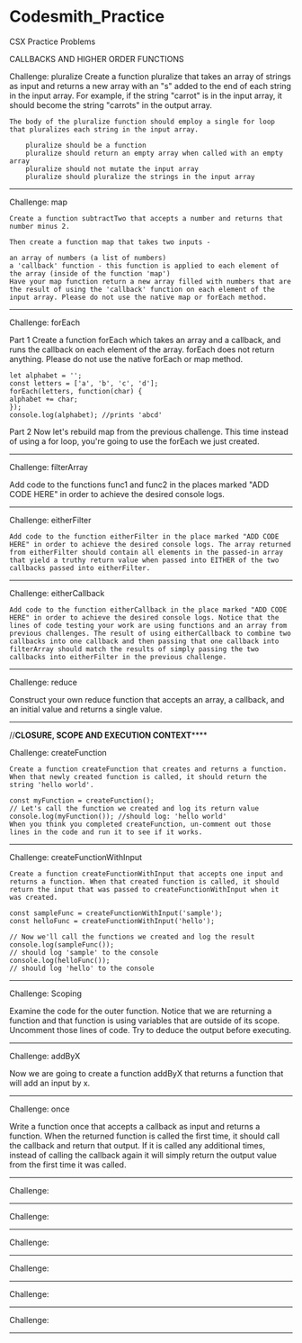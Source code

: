# Codesmith_Practice
CSX Practice Problems

CALLBACKS AND HIGHER ORDER FUNCTIONS

Challenge: pluralize
    Create a function pluralize that takes an array of strings as input and returns a new array with an "s" added to the end of each string in the input array. For example, if the string "carrot" is in the input array, it should become the string "carrots" in the output array.

    The body of the pluralize function should employ a single for loop that pluralizes each string in the input array.

        pluralize should be a function
        pluralize should return an empty array when called with an empty array
        pluralize should not mutate the input array
        pluralize should pluralize the strings in the input array

-----------------------------------------------------------------------------------------------------

Challenge: map

    Create a function subtractTwo that accepts a number and returns that number minus 2.

    Then create a function map that takes two inputs -

    an array of numbers (a list of numbers)
    a 'callback' function - this function is applied to each element of the array (inside of the function 'map')
    Have your map function return a new array filled with numbers that are the result of using the 'callback' function on each element of the input array. Please do not use the native map or forEach method.


-----------------------------------------------------------------------------------------------------

Challenge: forEach

Part 1
Create a function forEach which takes an array and a callback, and runs the callback on each element of the array. forEach does not return anything. Please do not use the native forEach or map method.

    let alphabet = '';
    const letters = ['a', 'b', 'c', 'd'];
    forEach(letters, function(char) {
    alphabet += char;
    });
    console.log(alphabet); //prints 'abcd'

Part 2
    Now let's rebuild map from the previous challenge. This time instead of using a for loop, you're going to use the forEach we just created.
    
-----------------------------------------------------------------------------------------------------

Challenge: filterArray

Add code to the functions func1 and func2 in the places marked "ADD CODE HERE" in order to achieve the desired console logs.


-----------------------------------------------------------------------------------------------------
Challenge: eitherFilter

    Add code to the function eitherFilter in the place marked "ADD CODE HERE" in order to achieve the desired console logs. The array returned from eitherFilter should contain all elements in the passed-in array that yield a truthy return value when passed into EITHER of the two callbacks passed into eitherFilter.


-----------------------------------------------------------------------------------------------------

Challenge: eitherCallback

    Add code to the function eitherCallback in the place marked "ADD CODE HERE" in order to achieve the desired console logs. Notice that the lines of code testing your work are using functions and an array from previous challenges. The result of using eitherCallback to combine two callbacks into one callback and then passing that one callback into filterArray should match the results of simply passing the two callbacks into eitherFilter in the previous challenge.

-----------------------------------------------------------------------------------------------------

Challenge: reduce

Construct your own reduce function that accepts an array, a callback, and an initial value and returns a single value.

-----------------------------------------------------------------------------------------------------



//************CLOSURE, SCOPE AND EXECUTION CONTEXT****************

Challenge: createFunction

    Create a function createFunction that creates and returns a function. When that newly created function is called, it should return the string 'hello world'.

    const myFunction = createFunction();
    // Let's call the function we created and log its return value
    console.log(myFunction()); //should log: 'hello world'
    When you think you completed createFunction, un-comment out those lines in the code and run it to see if it works.

-----------------------------------------------------------------------------------------------------

Challenge: createFunctionWithInput

    Create a function createFunctionWithInput that accepts one input and returns a function. When that created function is called, it should return the input that was passed to createFunctionWithInput when it was created.

    const sampleFunc = createFunctionWithInput('sample');
    const helloFunc = createFunctionWithInput('hello');

    // Now we'll call the functions we created and log the result
    console.log(sampleFunc()); 
    // should log 'sample' to the console
    console.log(helloFunc());
    // should log 'hello' to the console

-----------------------------------------------------------------------------------------------------

Challenge: Scoping

Examine the code for the outer function. Notice that we are returning a function and that function is using variables that are outside of its scope. Uncomment those lines of code. Try to deduce the output before executing.

-----------------------------------------------------------------------------------------------------

Challenge: addByX

Now we are going to create a function addByX that returns a function that will add an input by x.

-----------------------------------------------------------------------------------------------------

Challenge: once

Write a function once that accepts a callback as input and returns a function. When the returned function is called the first time, it should call the callback and return that output. If it is called any additional times, instead of calling the callback again it will simply return the output value from the first time it was called.



-----------------------------------------------------------------------------------------------------

Challenge: 



-----------------------------------------------------------------------------------------------------
Challenge: 



-----------------------------------------------------------------------------------------------------
Challenge: 



-----------------------------------------------------------------------------------------------------
Challenge: 



-----------------------------------------------------------------------------------------------------
Challenge: 



-----------------------------------------------------------------------------------------------------
Challenge: 



-----------------------------------------------------------------------------------------------------
